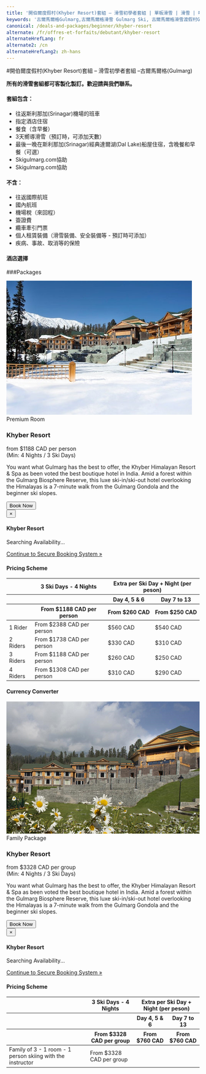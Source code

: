 ```yaml
---
title: '開伯爾度假村(Khyber Resort)套組 – 滑雪初學者套組 | 單板滑雪 | 滑雪 | 喀什米爾Kashmir | 古爾馬爾格Gulmarg | 印度India | Skigulmarg.com'
keywords: '古爾馬爾格Gulmarg,古爾馬爾格滑雪 Gulmarg Ski, 古爾馬爾格滑雪渡假村Gulmarg Ski Resort, 喀什米爾滑雪Skiing in the Himalayas, 印度滑雪Skiing in India, 喜馬拉雅Himalaya, 喀什米爾Kashmir, Skigulmarg.com'
canonical: /deals-and-packages/beginner/khyber-resort
alternate: /fr/offres-et-forfaits/debutant/khyber-resort
alternateHrefLang: fr
alternate2: /cn
alternateHrefLang2: zh-hans
---
```


#開伯爾度假村(Khyber Resort)套組 – 滑雪初學者套組 –古爾馬爾格(Gulmarg)

**所有的滑雪套組都可客製化製訂。歡迎請與我們聯系。**

<div class="row">
    <div class="col-sm-6">
        <h4>套組包含：</h4>
        <ul>
            <li>往返斯利那加(Srinagar)機場的班車</li>
            <li>指定酒店住宿</li>
            <li>餐食（含早餐）</li>
            <li>3天嚮導滑雪（預訂時，可添加天數）</li>
            <li>最後一晚在斯利那加(Srinagar)經典達爾湖(Dal Lake)船屋住宿，含晚餐和早餐（可選）</li>
            <li>Skigulmarg.com協助</li>
            <li>Skigulmarg.com協助</li>
        </ul>
    </div>
    <div class="col-sm-6">
        <h4>不含：</h4>
        <ul>
            <li>往返國際航班</li>
            <li>國內航班</li>
            <li>機場稅（來回程）</li>
            <li>簽證費</li>
            <li>纜車牽引門票</li>
            <li>個人租賃裝備（滑雪裝備、安全裝備等 - 預訂時可添加）</li>
            <li>疾病、事故、取消等的保險</li>
        </ul>
    </div>
</div>
<div class="accordion pricing">
      <article class="ac-item">
          <h4 class="ac-title">酒店選擇</h4>
          <div class="ac-content" style="display: none;">
          <h5>開伯爾喜馬拉雅溫泉酒店(Khyber Himalayan Resort＆Spa)</h5>
          開伯爾喜馬拉雅溫泉酒店(Khyber Himalayan Resort＆Spa)被評為印度最好的精品酒店，距纜車約450米，獨樹一幟。它於2012年12月開業客房非常寬敞，浴室配有浴缸和玻璃淋浴，為古爾馬爾格(Gulmarg)帶來了全新的奢華體驗。

          <p><a href="https://www.tripadvisor.co.uk/Hotel_Review-g317095-d2086574-Reviews-The_Khyber_Himalayan_Resort_Spa-Gulmarg_Baramulla_District_Kashmir_Jammu_and_Kashmir.html" class="more-info m-b-30 block" target="blank">評論＆照片 -  Tripadvisor上的開伯爾喜馬拉雅溫泉酒店(Khyber Himalayan Resort＆Spa)<i class="fa fa-chevron-right" aria-hidden="true"></i></a></p>
          </div>
      </article>
      <article class="ac-item" style="margin-top:-1px;">
          <h4 class="ac-title">一般行程</h4>
          <div class="ac-content" style="display: none;">
            <ul>
            <li><b>到達日：</b> 機場接送至古爾馬爾格(Gulmarg)，領取裝備（如需要），酒店登記入住，首次與嚮導碰面，討論滑雪行程。剩下是自由時間遊覽古爾馬爾格(Gulmarg)。機場接送至古爾馬爾格(Gulmarg)，領取裝備（如需要），酒店登記入住，首次與嚮導碰面，討論滑雪行程。剩下是自由時間遊覽古爾馬爾格(Gulmarg)。</li>
            <li><b>滑雪日：</b> 盡早與嚮導碰面，全天在喜馬拉雅(Himalaya)山滑雪，在山上吃午餐。我們建議選用全程滑雪嚮導套組。如果您預訂部分時間嚮導套組，請您至少選擇3天嚮導滑雪行程。在這三天由嚮導帶領您滑雪後，您將自行滑雪。請注意自身安全，並尊重這大自然的自然法則。</li>
            <li><b>最後一天滑雪日：</b> 在這次旅行的最後一天滑雪日後，請歸還任何租賃的裝備。若沒選擇去經典船屋，您可以到處走走吃些美食，慢慢回憶這次美妙的旅行。如果您要去船屋，班車將在下午4點左右接您前往達爾(Dal Lake)，享受美好的時光，好好享受精心準備的餐點。</li>
            <li><b>返家日：</b> 從古爾馬爾格(Gulmarg)或斯利那加(Srinagar)出發前往斯利那加機場。我們將根據您的航班時間來確認您的出發時間。</li>
            </ul>
          </div>
      </article>
      <article class="ac-item" style="margin-top: -1px">
          <h4 class="ac-title">預訂流程</h4>
          <div class="ac-content" style="display: none;">
            <ol>
            <li>選擇您的套組，然後點選“ 立即預訂 ”。</li>
            <li>選擇開始和結束日期。點選“ 立即預訂 ”。</li>
            <li>選擇：1個、2個、3個或4個人。檢查日期和價格。點選“ 繼續 ”。 </li>
            <li>您可以在預訂中添加更多成員。請注意，您可以去別的頁面選擇頁面上的項目，您的所有信息將會保留。
              <ol>
                <li>點選“ 添加到預訂 ”</li>
                <li>去別的頁面看您感興趣的項目 - 它可以位於別的頁面上。點選 “ 立即預訂 ”。</li>
                <li>調整人數和日期。</li>
                <li>確認預訂細節</li>
                <li>單選“ 繼續 ”。</li>
                <li>如果要在套組中添加更多項目，請重複此步驟。</li>
              </ol>  
            </li>
            <li>在您的套組裡添加租賃設備、直升機滑雪、T恤等。
              <ol>
                <li>點選您感興趣的項目。</li>
                <li>閱讀詳細訊息。</li>
                <li>選擇“ 立即預訂 ”。</li>
                <li>調整項目細節。</li>
                <li>點選“ 添加到預訂 ”</li>
                <li>如果要在套中組添加更多附加項目，請重複此步驟。</li>
              </ol>  
            </li>
            <li>填寫表格，並附上您的姓名、電子郵件等，然後點選“ 繼續 ”。</li>
            <li>如果您的開始日期在30天之後，您可以支付押金或全額付款。
            <ul>
              <li>點選 “ 支付押金 ” 或 “ 支付全額 ”。</li>
            </ul>
            </li>
            <li>確認您的預訂套組內詳細信息細節並閱讀我們的條款和條件。</li>
            <li>輸入您的信用卡資訊。</li>
            <li>點選“ 支付 ”</li>
            <li>完成。您即將在喜馬拉雅(Himalaya)山享受滑雪之旅! 謝謝您的預訂。</li>
            </ol>
          </div>
      </article>
</div>

###Packages

<div class="row">
    <div class="col-sm-6 m-b-40">
        <div class="package-item-wrap">
            <div class="package-image">
                <span>
                    <img src="/user/themes/skigulmarg/images/packages/khyber-resort/khyber-resort.jpg" alt="Gulmarg Ski Resort - Beginner Ski Packages - Khyber resort - Kashmir India">
                </span>
            </div>
            <div class="package-description">
                <span>Premium Room</span>
                <h3>Khyber Resort</h3>
                <div class="package-price">
                    from <span>$1188 CAD</span> per person <br>(Min: 4 Nights / 3 Ski Days)
                </div>
                <p>
                    You want what Gulmarg has the best to offer, the Khyber Himalayan Resort & Spa as been voted the best boutique hotel in India. Amid a forest within the Gulmarg Biosphere Reserve, this luxe ski-in/ski-out hotel overlooking the Himalayas is a 7-minute walk from the Gulmarg Gondola and the beginner ski slopes.
                </p>
                <button
                    Id= "Beginner-Khyber-Group"
                    class="btn btn-rounded btn-outline"
                    type="button"
                    data-target="#modal-checkfront-1"
                    data-toggle="modal"
                    data-checkfront-target="CHECKFRONT_WIDGET_01"
                    data-checkfront-item-id="139"
                    data-checkfront-category-id="14"
                    data-checkfront-options="hidesearch">
                    Book Now
                </button>
                <div class="modal fade" id="modal-checkfront-1" aria-hidden="true">
                    <div class="modal-dialog">
                        <div class="modal-content">
                            <div class="modal-header">
                                <button
                                    class="close"
                                    type="button"
                                    data-dismiss="modal"
                                    aria-hidden="true">
                                    ×
                                </button>
                                <h4 class="modal-title">Khyber Resort</h4>
                            </div>
                            <div class="modal-body">
                                <div id="CHECKFRONT_WIDGET_01">
                                    <p class="searching-availability">
                                        Searching Availability...
                                    </p>
                                </div>
                                <noscript>
                                    <a href="https://skigulmarg.checkfront.com/reserve/" class="font-16">
                                        Continue to Secure Booking System &raquo;
                                    </a>
                                </noscript>
                                <div class="accordion pricing">
                                    <article class="ac-item">
                                        <h4 class="ac-title">Pricing Scheme</h4>
                                        <div class="ac-content">
                                            <div class="table-container">
                                                <table class="table">
                                                    <thead>
                                                        <tr>
                                                            <th></th>
                                                            <th>3 Ski Days - 4 Nights</th>
                                                            <th colspan="2">Extra per Ski Day + Night (per peson)</th>
                                                        </tr>
                                                        <tr>
                                                            <th></th>
                                                            <th></th>
                                                            <th>Day 4, 5 & 6</th>
                                                            <th>Day 7 to 13</th>
                                                        </tr>
                                                        <tr>
                                                            <th></th>
                                                            <th>From $1188 CAD per person</th>
                                                            <th>From $260 CAD</th>
                                                            <th>From $250 CAD</th>
                                                        </tr>
                                                    </thead>
                                                    <tbody>
                                                        <tr>
                                                            <td>1 Rider</td>
                                                            <td>From $2388 CAD per person</td>
                                                            <td>$560 CAD</td>
                                                            <td>$540 CAD</td>
                                                        </tr>
                                                        <tr>
                                                            <td>2 Riders</td>
                                                            <td>From $1738 CAD per person</td>
                                                            <td>$330 CAD</td>
                                                            <td>$310 CAD</td>
                                                        </tr>
                                                        <tr>
                                                            <td>3 Riders</td>
                                                            <td>From $1188 CAD per person</td>
                                                            <td>$260 CAD</td>
                                                            <td>$250 CAD</td>
                                                        </tr>
                                                        <tr>
                                                            <td>4 Riders</td>
                                                            <td>From $1308 CAD per person</td>
                                                            <td>$310 CAD</td>
                                                            <td>$290 CAD</td>
                                                        </tr>
                                                    </tbody>
                                                </table>
                                            </div>
                                        </div>
                                    </article>
                                    <article class="ac-item" style="margin-top: -1px">
                                        <h4 class="ac-title">Currency Converter</h4>
                                        <div class="ac-content">
                                            <div class="currency-converter">
                                                <script src="https://w.fxexchangerate.com/converter.php?fm=CAD&ft=EUR&lg=en&am=1&ty=1"></script>
                                            </div>
                                        </div>
                                    </article>
                                </div>
                            </div>
                        </div>
                    </div>
                </div>
            </div>
        </div>
    </div>
    <div class="col-sm-6 m-b-40">
        <div class="package-item-wrap">
            <div class="package-image">
                <span>
                    <img src="/user/themes/skigulmarg/images/packages/khyber-resort/Khyberfamily2.png" alt="Khyber - Himalaya - Resort - Ski - Snowboard">
                </span>
            </div>
            <div class="package-description">
                <span>Family Package</span>
                <h3>Khyber Resort</h3>
                <div class="package-price">
                    from <span>$3328 CAD</span> per group <br>(Min: 4 Nights / 3 Ski Days)
                </div>
                <p>
                    You want what Gulmarg has the best to offer, the Khyber Himalayan Resort & Spa as been voted the best boutique hotel in India. Amid a forest within the Gulmarg Biosphere Reserve, this luxe ski-in/ski-out hotel overlooking the Himalayas is a 7-minute walk from the Gulmarg Gondola and the beginner ski slopes.
                </p>
                <button
                    Id= "Beginner-Khyber-Family"
                    class="btn btn-rounded btn-outline"
                    type="button"
                    data-target="#modal-checkfront-2"
                    data-toggle="modal"
                    data-checkfront-target="CHECKFRONT_WIDGET_02"
                    data-checkfront-item-id="144"
                    data-checkfront-category-id="14"
                    data-checkfront-options="hidesearch">
                    Book Now
                </button>
                <div class="modal fade" id="modal-checkfront-2" aria-hidden="true">
                    <div class="modal-dialog">
                        <div class="modal-content">
                            <div class="modal-header">
                                <button
                                    class="close"
                                    type="button"
                                    data-dismiss="modal"
                                    aria-hidden="true">
                                    ×
                                </button>
                                <h4 class="modal-title">Khyber Resort</h4>
                            </div>
                            <div class="modal-body">
                                <div id="CHECKFRONT_WIDGET_02">
                                    <p class="searching-availability">
                                        Searching Availability...
                                    </p>
                                </div>
                                <noscript>
                                    <a href="https://skigulmarg.checkfront.com/reserve/" class="font-16">
                                        Continue to Secure Booking System &raquo;
                                    </a>
                                </noscript>
                                <div class="accordion pricing">
                                    <article class="ac-item">
                                        <h4 class="ac-title">Pricing Scheme</h4>
                                        <div class="ac-content">
                                            <div class="table-container">
                                                <table class="table">
                                                    <thead>
                                                        <tr>
                                                            <th></th>
                                                            <th>3 Ski Days - 4 Nights</th>
                                                            <th colspan="2">Extra per Ski Day + Night (per peson)</th>
                                                        </tr>
                                                        <tr>
                                                            <th></th>
                                                            <th></th>
                                                            <th>Day 4, 5 & 6</th>
                                                            <th>Day 7 to 13</th>
                                                        </tr>
                                                        <tr>
                                                            <th></th>
                                                            <th>From $3328 CAD per group</th>
                                                            <th>From $760 CAD</th>
                                                            <th>From $760 CAD</th>
                                                        </tr>
                                                    </thead>
                                                    <tbody>
                                                        <tr>
                                                            <td>Family of 3 - 1 room - 1 person skiing with the instructor</td>
                                                            <td>From $3328 CAD per group</td>
                                                 